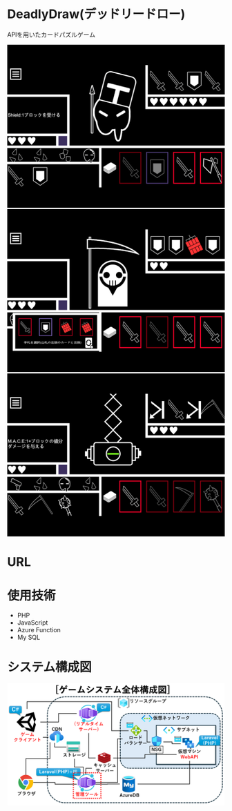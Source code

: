 # DeadlyDraw(デッドリードロー)
APIを用いたカードパズルゲーム

![ゲームのスクリーンショット000](https://github.com/IG-Cultist/Unitee/blob/main/images/Sample000.png)
![ゲームのスクリーンショット001](https://github.com/IG-Cultist/puzzle_admin_console/blob/main/images/Sample001.png)
![ゲームのスクリーンショット002](https://github.com/IG-Cultist/puzzle_admin_console/blob/main/images/Sample002.png)
# URL

# 使用技術
* PHP
* JavaScript
* Azure Function
* My SQL

# システム構成図

![システム構成図](https://github.com/IG-Cultist/puzzle_admin_console/blob/main/images/System.png)
